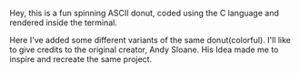 Hey, this is a fun spinning ASCII donut, coded using the C language and rendered inside the terminal.

Here I've added some different variants of the same donut(colorful).
I'll like to give credits to the original creator, Andy Sloane.
His Idea made me to inspire and recreate the same project.
